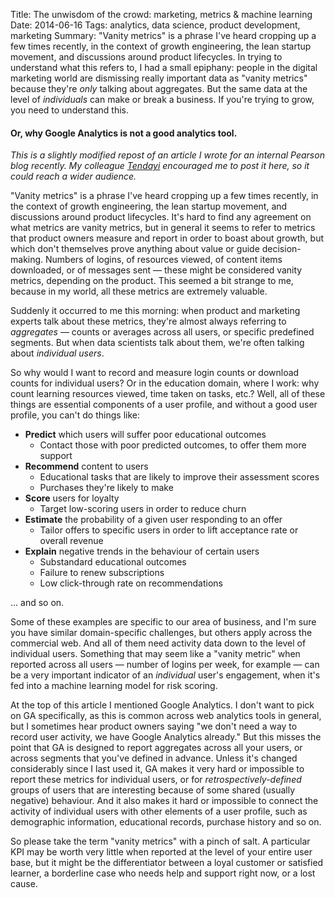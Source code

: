 Title: The unwisdom of the crowd: marketing, metrics &amp; machine learning
Date: 2014-06-16
Tags: analytics, data science, product development, marketing
Summary: "Vanity metrics" is a phrase I've heard cropping up a few times recently, in the context of growth engineering, the lean startup movement, and discussions around product lifecycles. In trying to understand what this refers to, I had a small epiphany: people in the digital marketing world are dismissing really important data as "vanity metrics" because they're *only* talking about aggregates. But the same data at the level of *individuals* can make or break a business. If you're trying to grow, you need to understand this.

#### Or, why Google Analytics is not a good analytics tool.

*This is a slightly modified repost of an article I wrote for an internal Pearson blog recently. My colleague [Tendayi](https://twitter.com/tendayiviki) encouraged me to post it here, so it could reach a wider audience.*

"Vanity metrics" is a phrase I've heard cropping up a few times recently, in the context of growth engineering, the lean startup movement, and discussions around product lifecycles. It's hard to find any agreement on what metrics are vanity metrics, but in general it seems to refer to metrics that product owners measure and report in order to boast about growth, but which don't themselves prove anything about value or guide decision-making. Numbers of logins, of resources viewed, of content items downloaded, or of messages sent &mdash; these might be considered vanity metrics, depending on the product. This seemed a bit strange to me, because in my world, all these metrics are extremely valuable.

Suddenly it occurred to me this morning: when product and marketing experts talk about these metrics, they're almost always referring to *aggregates* &mdash; counts or averages across all users, or specific predefined segments. But when data scientists talk about them, we're often talking about *individual users*.

So why would I want to record and measure login counts or download counts for individual users? Or in the education domain, where I work: why count learning resources viewed, time taken on tasks, etc.? Well, all of these things are essential components of a user profile, and without a good user profile, you can't do things like:

* **Predict** which users will suffer poor educational outcomes
    * Contact those with poor predicted outcomes, to offer them more support
* **Recommend** content to users
    * Educational tasks that are likely to improve their assessment scores
    * Purchases they're likely to make
* **Score** users for loyalty
    * Target low-scoring users in order to reduce churn
* **Estimate** the probability of a given user responding to an offer
    * Tailor offers to specific users in order to lift acceptance rate or overall revenue
* **Explain** negative trends in the behaviour of certain users
    * Substandard educational outcomes
    * Failure to renew subscriptions
    * Low click-through rate on recommendations

... and so on.

Some of these examples are specific to our area of business, and I'm sure you have similar domain-specific challenges, but others apply across the commercial web. And all of them need activity data down to the level of individual users. Something that may seem like a "vanity metric" when reported across all users &mdash; number of logins per week, for example &mdash; can be a very important indicator of an *individual* user's engagement, when it's fed into a machine learning model for risk scoring.

At the top of this article I mentioned Google Analytics. I don't want to pick on GA specifically, as this is common across web analytics tools in general, but I sometimes hear product owners saying "we don't need a way to record user activity, we have Google Analytics already." But this misses the point that GA is designed to report aggregates across all your users, or across segments that you've defined in advance. Unless it's changed considerably since I last used it, GA makes it very hard or impossible to report these metrics for individual users, or for *retrospectively-defined* groups of users that are interesting because of some shared (usually negative) behaviour. And it also makes it hard or impossible to connect the activity of individual users with other elements of a user profile, such as demographic information, educational records, purchase history and so on.

So please take the term "vanity metrics" with a pinch of salt. A particular KPI may be worth very little when reported at the level of your entire user base, but it might be the differentiator between a loyal customer or satisfied learner, a borderline case who needs help and support right now, or a lost cause.

